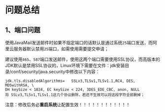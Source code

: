 # 问题总结

## 1、端口问题

使用JavaMail发送邮件时如果不指定端口的话默认是通过系统`25`端口发送，而阿里云服务器默认禁用`25`端口，如需使用需要提交申请；

建议使用`465`、`587`端口发送邮件，使用这两个端口需要使用SSL协议，而高版本的JDK默认是禁用SSL协议的，Linux环境下需要在文件：jdk安装目录/conf/security/java.security中修改以下内容：

```
jdk.tls.disabledAlgorithms=   SSLv3,TLSv1,TLSv1.1,RC4, DES, MD5withRSA, \
DH keySize < 1024, EC keySize < 224, 3DES_EDE_CBC, anon, NULL
将 SSLv3,TLSv1,TLSv1.1这几个协议删除，若还不生效可以将这段字符全部删掉；
```

注意：修改后务必**重启系统**让配置生效！！！！！！！！！！！！



